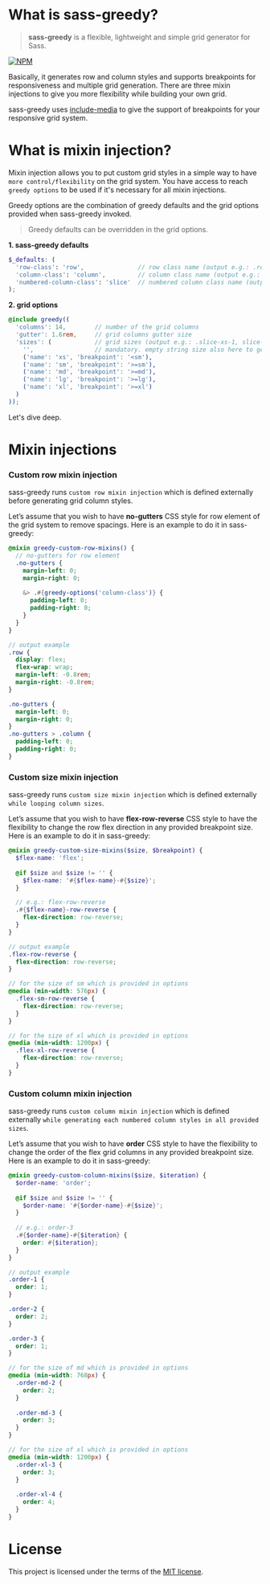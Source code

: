 # What is sass-greedy?
> **sass-greedy** is a flexible, lightweight and simple grid generator for Sass.

[![NPM](https://nodei.co/npm/sass-greedy.png)](https://nodei.co/npm/sass-greedy/)

Basically, it generates row and column styles and supports breakpoints for responsiveness and multiple grid generation. There are three mixin injections to give you more flexibility while building your own grid.

sass-greedy uses [include-media](https://github.com/eduardoboucas/include-media) to give the support of breakpoints for your responsive grid system.

# What is mixin injection?
Mixin injection allows you to put custom grid styles in a simple way to have `more control/flexibility` on the grid system. You have access to reach `greedy options` to be used if it's necessary for all mixin injections.

Greedy options are the combination of greedy defaults and the grid options provided when sass-greedy invoked.

> Greedy defaults can be overridden in the grid options.

**1. sass-greedy defaults**
```scss
$_defaults: (
  'row-class': 'row',               // row class name (output e.g.: .row)
  'column-class': 'column',         // column class name (output e.g.: .column)
  'numbered-column-class': 'slice'  // numbered column class name (output e.g.: .slice-1, slice-2 etc.)
);
```

**2. grid options**
```scss
@include greedy((
  'columns': 14,        // number of the grid columns
  'gutter': 1.6rem,     // grid columns gutter size
  'sizes': (            // grid sizes (output e.g.: .slice-xs-1, slice-xl-2 etc.). supports breakpoints
    '',                 // mandatory. empty string size also here to generate columns if no breakpoint / responsive design needed
    ('name': 'xs', 'breakpoint': '<sm'),
    ('name': 'sm', 'breakpoint': '>=sm'),
    ('name': 'md', 'breakpoint': '>=md'),
    ('name': 'lg', 'breakpoint': '>=lg'),
    ('name': 'xl', 'breakpoint': '>=xl')
  )
));
```

Let's dive deep.

# Mixin injections

### Custom row mixin injection
sass-greedy runs `custom row mixin injection` which is defined externally before generating grid column styles.

Let’s assume that you wish to have **no-gutters** CSS style for row element of the grid system to remove spacings. Here is an example to do it in sass-greedy:

```scss
@mixin greedy-custom-row-mixins() {
  // no-gutters for row element
  .no-gutters {
    margin-left: 0;
    margin-right: 0;
  
    &> .#{greedy-options('column-class')} {
      padding-left: 0;
      padding-right: 0;
    }
  }
}

// output example
.row {
  display: flex;
  flex-wrap: wrap;
  margin-left: -0.8rem;
  margin-right: -0.8rem;
}

.no-gutters {
  margin-left: 0;
  margin-right: 0;
}
.no-gutters > .column {
  padding-left: 0;
  padding-right: 0;
}
```

### Custom size mixin injection
sass-greedy runs `custom size mixin injection` which is defined externally `while looping column sizes`.

Let’s assume that you wish to have **flex-row-reverse** CSS style to have the flexibility to change the row flex direction in any provided breakpoint size. Here is an example to do it in sass-greedy:

```scss
@mixin greedy-custom-size-mixins($size, $breakpoint) {
  $flex-name: 'flex';
  
  @if $size and $size != '' {
    $flex-name: '#{$flex-name}-#{$size}';
  }

  // e.g.: flex-row-reverse
  .#{$flex-name}-row-reverse {
    flex-direction: row-reverse;
  }
}

// output example
.flex-row-reverse {
  flex-direction: row-reverse;
}

// for the size of sm which is provided in options
@media (min-width: 576px) {
  .flex-sm-row-reverse {
    flex-direction: row-reverse;
  }
}

// for the size of xl which is provided in options
@media (min-width: 1200px) {
  .flex-xl-row-reverse {
    flex-direction: row-reverse;
  }
}
```

### Custom column mixin injection
sass-greedy runs `custom column mixin injection` which is defined externally `while generating each numbered column styles in all provided sizes`.

Let’s assume that you wish to have **order** CSS style to have the flexibility to change the order of the flex grid columns in any provided breakpoint size. Here is an example to do it in sass-greedy:

```scss
@mixin greedy-custom-column-mixins($size, $iteration) {
  $order-name: 'order';
  
  @if $size and $size != '' {
    $order-name: '#{$order-name}-#{$size}';
  }
  
  // e.g.: order-3
  .#{$order-name}-#{$iteration} {
    order: #{$iteration};
  }
}

// output example
.order-1 {
  order: 1;
}

.order-2 {
  order: 2;
}

.order-3 {
  order: 1;
}

// for the size of md which is provided in options
@media (min-width: 768px) {
  .order-md-2 {
    order: 2;
  }
  
  .order-md-3 {
    order: 3;
  }
}

// for the size of xl which is provided in options
@media (min-width: 1200px) {
  .order-xl-3 {
    order: 3;
  }
  
  .order-xl-4 {
    order: 4;
  }
}
```

# License
This project is licensed under the terms of the [MIT license](https://github.com/hsynlms/sass-greedy/blob/master/LICENSE).
